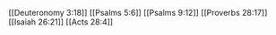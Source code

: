 [[Deuteronomy 3:18]]
[[Psalms 5:6]]
[[Psalms 9:12]]
[[Proverbs 28:17]]
[[Isaiah 26:21]]
[[Acts 28:4]]
